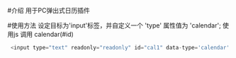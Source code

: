#介绍
用于PC弹出式日历插件

#使用方法
设定目标为'input'标签，并自定义一个 'type' 属性值为 'calendar';
使用js 调用 calendar(#id)

```javascript
 <input type="text" readonly="readonly" id="cal1" data-type='calendar' placeholder="点击选择日期">
```


